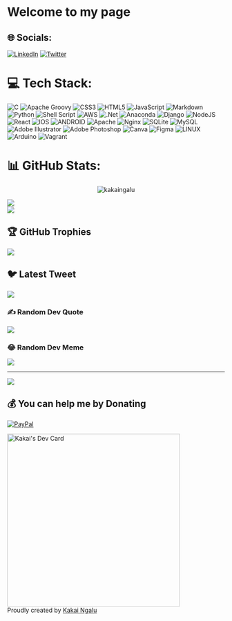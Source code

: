 # Welcome to my page
<!--By Kakai Ngalu-->
## 🌐 Socials:
<!--By Kakai Ngalu-->
[![LinkedIn](https://img.shields.io/badge/LinkedIn-%230077B5.svg?logo=linkedin&logoColor=white)](https://linkedin.com/in/joseph-kakai-041a96140) [![Twitter](https://img.shields.io/badge/Twitter-%231DA1F2.svg?logo=Twitter&logoColor=white)](https://twitter.com/kakaingalu) 

# 💻 Tech Stack:
<!--By Kakai Ngalu-->
![C](https://img.shields.io/badge/c-%2300599C.svg?style=for-the-badge&logo=c&logoColor=white) ![Apache Groovy](https://img.shields.io/badge/Apache%20Groovy-4298B8.svg?style=for-the-badge&logo=Apache+Groovy&logoColor=white) ![CSS3](https://img.shields.io/badge/css3-%231572B6.svg?style=for-the-badge&logo=css3&logoColor=white) ![HTML5](https://img.shields.io/badge/html5-%23E34F26.svg?style=for-the-badge&logo=html5&logoColor=white) ![JavaScript](https://img.shields.io/badge/javascript-%23323330.svg?style=for-the-badge&logo=javascript&logoColor=%23F7DF1E) ![Markdown](https://img.shields.io/badge/markdown-%23000000.svg?style=for-the-badge&logo=markdown&logoColor=white) ![Python](https://img.shields.io/badge/python-3670A0?style=for-the-badge&logo=python&logoColor=ffdd54) ![Shell Script](https://img.shields.io/badge/shell_script-%23121011.svg?style=for-the-badge&logo=gnu-bash&logoColor=white) ![AWS](https://img.shields.io/badge/AWS-%23FF9900.svg?style=for-the-badge&logo=amazon-aws&logoColor=white) ![.Net](https://img.shields.io/badge/.NET-5C2D91?style=for-the-badge&logo=.net&logoColor=white) ![Anaconda](https://img.shields.io/badge/Anaconda-%2344A833.svg?style=for-the-badge&logo=anaconda&logoColor=white) ![Django](https://img.shields.io/badge/django-%23092E20.svg?style=for-the-badge&logo=django&logoColor=white) ![NodeJS](https://img.shields.io/badge/node.js-6DA55F?style=for-the-badge&logo=node.js&logoColor=white) ![React](https://img.shields.io/badge/react-%2320232a.svg?style=for-the-badge&logo=react&logoColor=%2361DAFB) ![IOS](https://img.shields.io/badge/IOS-%2320232a.svg?style=for-the-badge&logo=apple&logoColor=white) ![ANDROID](https://img.shields.io/badge/android-%2320232a.svg?style=for-the-badge&logo=android&logoColor=%a4c639) ![Apache](https://img.shields.io/badge/apache-%23D42029.svg?style=for-the-badge&logo=apache&logoColor=white) ![Nginx](https://img.shields.io/badge/nginx-%23009639.svg?style=for-the-badge&logo=nginx&logoColor=white) ![SQLite](https://img.shields.io/badge/sqlite-%2307405e.svg?style=for-the-badge&logo=sqlite&logoColor=white) ![MySQL](https://img.shields.io/badge/mysql-%2300f.svg?style=for-the-badge&logo=mysql&logoColor=white) ![Adobe Illustrator](https://img.shields.io/badge/adobeillustrator-%23FF9A00.svg?style=for-the-badge&logo=adobeillustrator&logoColor=white) ![Adobe Photoshop](https://img.shields.io/badge/adobephotoshop-%2331A8FF.svg?style=for-the-badge&logo=adobephotoshop&logoColor=white) ![Canva](https://img.shields.io/badge/Canva-%2300C4CC.svg?style=for-the-badge&logo=Canva&logoColor=white) 	![Figma](https://img.shields.io/badge/figma-%23F24E1E.svg?style=for-the-badge&logo=figma&logoColor=white) ![LINUX](https://img.shields.io/badge/Linux-FCC624?style=for-the-badge&logo=linux&logoColor=black) ![Arduino](https://img.shields.io/badge/-Arduino-00979D?style=for-the-badge&logo=Arduino&logoColor=white) ![Vagrant](https://img.shields.io/badge/vagrant-%231563FF.svg?style=for-the-badge&logo=vagrant&logoColor=white)
<!--By Kakai Ngalu-->
# 📊 GitHub Stats:
<!--By Kakai Ngalu-->
<p align="center"> <img src="https://github-readme-stats.vercel.app/api?username=kakaingalu&show_icons=true&theme=gotham" alt="kakaingalu" />

<!-- ![](https://github-readme-stats.vercel.app/api?username=kakaingalu&theme=dark&hide_border=false&include_all_commits=true&count_private=true)<br/> -->
![](https://github-readme-streak-stats.herokuapp.com/?user=kakaingalu&theme=dark&hide_border=false)<br/>
![](https://github-profile-summary-cards.vercel.app/api/cards/profile-details?username=kakaingalu&theme=github_dark)

<!-- ![](https://github-readme-stats.vercel.app/api/top-langs/?username=kakaingalu&theme=dark&hide_border=false&include_all_commits=true&count_private=true&layout=compact) -->

## 🏆 GitHub Trophies
<!--By Kakai Ngalu-->
![](https://github-profile-trophy.vercel.app/?username=kakaingalu&theme=radical&no-frame=false&no-bg=false&margin-w=4)

## 🐦 Latest Tweet
<!--By Kakai Ngalu-->
[![](https://gtce.itsvg.in/api?username=kakaingalu)](https://github.com/VishwaGauravIn/github-twitter-card-embed)

### ✍️ Random Dev Quote
<!--By Kakai Ngalu-->
![](https://quotes-github-readme.vercel.app/api?type=vetical&theme=radical)

### 😂 Random Dev Meme
<!--By Kakai Ngalu-->
<img src="https://api.memegen.link/images/rollsafe/When_you_have_a_really_good_idea.gif?layout=top"/>

---
<!--By Kakai Ngalu-->
[![](https://visitcount.itsvg.in/api?id=kakaingalu&icon=0&color=0)](https://visitcount.itsvg.in)

  ## 💰 You can help me by Donating
  <!--By Kakai Ngalu-->
  [![PayPal](https://img.shields.io/badge/PayPal-00457C?style=for-the-badge&logo=paypal&logoColor=white)](https://www.paypal.com/donate/?hosted_button_id=6LEX9GDRBR6JQ)
<!--By Kakai Ngalu-->

<a href="https://app.daily.dev/Kakai"><img src="https://api.daily.dev/devcards/8d6cd6a3cc414f469727f44dd06ef31c.png?r=tag" width="400" alt="Kakai's Dev Card"/></a> <br />
Proudly created by [Kakai Ngalu](https://github.com/kakaingalu)
